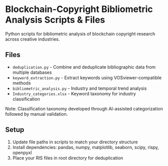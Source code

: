 # Blockchain-Copyright Bibliometric Analysis Scripts & Files

Python scripts for bibliometric analysis of blockchain copyright research across creative industries.

## Files
- `deduplication.py` - Combine and deduplicate bibliographic data from multiple databases
- `keyword_extraction.py` - Extract keywords using VOSviewer-compatible methods  
- `bibliometric_analysis.py` - Industry and temporal trend analysis
- `Industry_categories.xlsx` - Keyword taxonomy for industry classification
  
Note: Classification taxonomy developed through AI-assisted categorization followed by manual validation.

## Setup
1. Update file paths in scripts to match your directory structure
2. Install dependencies: pandas, numpy, matplotlib, seaborn, scipy, rispy, openpyxl
3. Place your RIS files in root directory for deduplication
